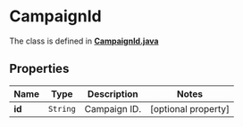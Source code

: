 

# CampaignId

The class is defined in **[CampaignId.java](../../src/main/java/org/openapitools/model/CampaignId.java)**

## Properties

Name | Type | Description | Notes
------------ | ------------- | ------------- | -------------
**id** | `String` | Campaign ID. |  [optional property]



